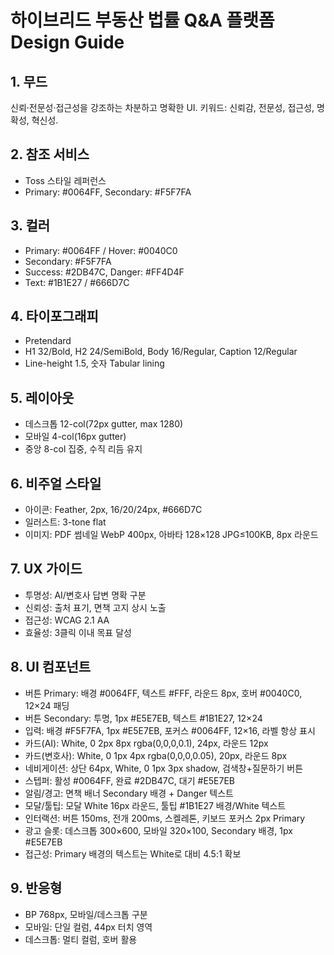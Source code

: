 # 하이브리드 부동산 법률 Q&A 플랫폼 Design Guide

## 1. 무드
신뢰·전문성·접근성을 강조하는 차분하고 명확한 UI. 키워드: 신뢰감, 전문성, 접근성, 명확성, 혁신성.

## 2. 참조 서비스
- Toss 스타일 레퍼런스
- Primary: #0064FF, Secondary: #F5F7FA

## 3. 컬러
- Primary: #0064FF / Hover: #0040C0
- Secondary: #F5F7FA
- Success: #2DB47C, Danger: #FF4D4F
- Text: #1B1E27 / #666D7C

## 4. 타이포그래피
- Pretendard
- H1 32/Bold, H2 24/SemiBold, Body 16/Regular, Caption 12/Regular
- Line-height 1.5, 숫자 Tabular lining

## 5. 레이아웃
- 데스크톱 12-col(72px gutter, max 1280)
- 모바일 4-col(16px gutter)
- 중앙 8-col 집중, 수직 리듬 유지

## 6. 비주얼 스타일
- 아이콘: Feather, 2px, 16/20/24px, #666D7C
- 일러스트: 3-tone flat
- 이미지: PDF 썸네일 WebP 400px, 아바타 128×128 JPG≤100KB, 8px 라운드

## 7. UX 가이드
- 투명성: AI/변호사 답변 명확 구분
- 신뢰성: 출처 표기, 면책 고지 상시 노출
- 접근성: WCAG 2.1 AA
- 효율성: 3클릭 이내 목표 달성

## 8. UI 컴포넌트
- 버튼 Primary: 배경 #0064FF, 텍스트 #FFF, 라운드 8px, 호버 #0040C0, 12×24 패딩
- 버튼 Secondary: 투명, 1px #E5E7EB, 텍스트 #1B1E27, 12×24
- 입력: 배경 #F5F7FA, 1px #E5E7EB, 포커스 #0064FF, 12×16, 라벨 항상 표시
- 카드(AI): White, 0 2px 8px rgba(0,0,0,0.1), 24px, 라운드 12px
- 카드(변호사): White, 0 1px 4px rgba(0,0,0,0.05), 20px, 라운드 8px
- 네비게이션: 상단 64px, White, 0 1px 3px shadow, 검색창+질문하기 버튼
- 스텝퍼: 활성 #0064FF, 완료 #2DB47C, 대기 #E5E7EB
- 알림/경고: 면책 배너 Secondary 배경 + Danger 텍스트
- 모달/툴팁: 모달 White 16px 라운드, 툴팁 #1B1E27 배경/White 텍스트
- 인터랙션: 버튼 150ms, 전개 200ms, 스켈레톤, 키보드 포커스 2px Primary
- 광고 슬롯: 데스크톱 300×600, 모바일 320×100, Secondary 배경, 1px #E5E7EB
- 접근성: Primary 배경의 텍스트는 White로 대비 4.5:1 확보

## 9. 반응형
- BP 768px, 모바일/데스크톱 구분
- 모바일: 단일 컬럼, 44px 터치 영역
- 데스크톱: 멀티 컬럼, 호버 활용